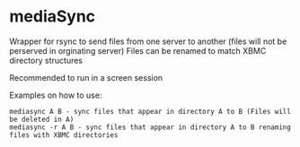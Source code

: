 mediaSync
=========

Wrapper for rsync to send files from one server to another (files will not be perserved in orginating server)
Files can be renamed to match XBMC directory structures


Recommended to run in a screen session

Examples on how to use:


	mediasync A B - sync files that appear in directory A to B (Files will be deleted in A)
	mediasync -r A B - sync files that appear in directory A to B renaming files with XBMC directories

